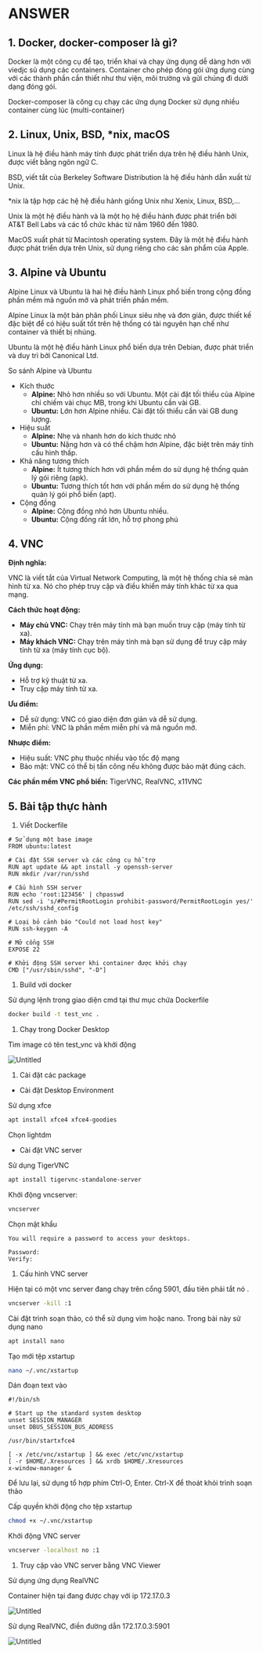 # ANSWER

## 1.	Docker, docker-composer là gì?

Docker là một công cụ để tạo, triển khai và chạy ứng dụng dễ dàng hơn với viedjc sủ dụng các containers. Container cho phép đóng gói ứng dụng cùng với các thành phần cần thiết như thư viện, môi trường và gửi chúng đi dưới dạng đóng gói.

Docker-composer là công cụ chạy các ứng dụng Docker sử dụng nhiều container cùng lúc (multi-container)

## 2. Linux, Unix, BSD, *nix, macOS

Linux là hệ điều hành máy tính được phát triển dựa trên hệ điều hành Unix, được viết bằng ngôn ngữ C.

BSD, viết tắt của Berkeley Software Distribution là hệ điều hành dẫn xuất từ Unix.

*nix là tập hợp các hệ hệ điều hành giống Unix như Xenix, Linux, BSD,…

Unix là một hệ điều hành và là một họ hệ điều hành được phát triển bởi AT&T Bell Labs và các tổ chức khác từ năm 1960 đến 1980.

MacOS xuất phát từ Macintosh operating system. Đây là một hệ điều hành được phát triển dựa trên Unix, sử dụng riêng cho các sản phẩm của Apple.

## 3. Alpine và Ubuntu

Alpine Linux và Ubuntu là hai hệ điều hành Linux phổ biến trong cộng đồng phần mềm mã nguồn mở và phát triển phần mềm.

Alpine Linux là một bản phân phối Linux siêu nhẹ và đơn giản, được thiết kế đặc biệt để có hiệu suất tốt trên hệ thống có tài nguyên hạn chế như container và thiết bị nhúng.

Ubuntu là một hệ điều hành Linux phổ biến dựa trên Debian, được phát triển và duy trì bởi Canonical Ltd.

So sánh Alpine và Ubuntu

- Kích thước
    - **Alpine:** Nhỏ hơn nhiều so với Ubuntu. Một cài đặt tối thiểu của Alpine chỉ chiếm vài chục MB, trong khi Ubuntu cần vài GB.
    - **Ubuntu:** Lớn hơn Alpine nhiều. Cài đặt tối thiểu cần vài GB dung lượng.
- Hiệu suất
    - **Alpine:** Nhẹ và nhanh hơn do kích thước nhỏ
    - **Ubuntu:** Nặng hơn và có thể chậm hơn Alpine, đặc biệt trên máy tính cấu hình thấp.
- Khả năng tương thích
    - **Alpine:** Ít tương thích hơn với phần mềm do sử dụng hệ thống quản lý gói riêng (apk).
    - **Ubuntu:** Tương thích tốt hơn với phần mềm do sử dụng hệ thống quản lý gói phổ biến (apt).
- Cộng đồng
    - **Alpine:** Cộng đồng nhỏ hơn Ubuntu nhiều.
    - **Ubuntu:** Cộng đồng rất lớn, hỗ trợ phong phú

## 4. VNC

**Định nghĩa:**

VNC là viết tắt của Virtual Network Computing, là một hệ thống chia sẻ màn hình từ xa. Nó cho phép truy cập và điều khiển máy tính khác từ xa qua mạng.

**Cách thức hoạt động:**

- **Máy chủ VNC:** Chạy trên máy tính mà bạn muốn truy cập (máy tính từ xa).
- **Máy khách VNC:** Chạy trên máy tính mà bạn sử dụng để truy cập máy tính từ xa (máy tính cục bộ).

**Ứng dụng:**

- Hỗ trợ kỹ thuật từ xa.
- Truy cập máy tính từ xa.

**Ưu điểm:**

- Dễ sử dụng: VNC có giao diện đơn giản và dễ sử dụng.
- Miễn phí: VNC là phần mềm miễn phí và mã nguồn mở.

**Nhược điểm:**

- Hiệu suất: VNC phụ thuộc nhiều vào tốc độ mạng
- Bảo mật: VNC có thể bị tấn công nếu không được bảo mật đúng cách.

**Các phần mềm VNC phổ biến:** TigerVNC, RealVNC, x11VNC

## 5. Bài tập thực hành

1. Viết Dockerfile

```docker
# Sử dụng một base image
FROM ubuntu:latest

# Cài đặt SSH server và các công cụ hỗ trợ
RUN apt update && apt install -y openssh-server
RUN mkdir /var/run/sshd

# Cấu hình SSH server
RUN echo 'root:123456' | chpasswd
RUN sed -i 's/#PermitRootLogin prohibit-password/PermitRootLogin yes/' /etc/ssh/sshd_config

# Loại bỏ cảnh báo "Could not load host key"
RUN ssh-keygen -A

# Mở cổng SSH
EXPOSE 22

# Khởi động SSH server khi container được khởi chạy
CMD ["/usr/sbin/sshd", "-D"]
```

1. Build với docker

Sử dụng lệnh trong giao diện cmd tại thư mục chứa Dockerfile

```bash
docker build -t test_vnc .
```

1. Chạy trong Docker Desktop

Tìm image có tên test_vnc và khởi động 

![Untitled](Untitled%20be43c07c4ad54807a1cee2255068b07a/Untitled.png)

1. Cài đặt các package
- Cài đặt Desktop Environment

Sử dụng xfce

```bash
apt install xfce4 xfce4-goodies
```

Chọn lightdm

- Cài đặt VNC server

Sử dụng TigerVNC

```bash
apt install tigervnc-standalone-server
```

Khởi động vncserver:

```bash
vncserver
```

Chọn mật khẩu

```
You will require a password to access your desktops.

Password:
Verify:
```

1. Cấu hình VNC server

Hiện tại có một vnc server đang chạy trên cổng 5901, đầu tiên phải tắt nó .

```bash
vncserver -kill :1
```

Cài đặt trình soạn thảo, có thể sử dụng vim hoặc nano. Trong bài này sử dụng nano

```bash
apt install nano
```

Tạo mới tệp xstartup

```bash
nano ~/.vnc/xstartup
```

Dán đoạn text vào

```
#!/bin/sh

# Start up the standard system desktop
unset SESSION_MANAGER
unset DBUS_SESSION_BUS_ADDRESS

/usr/bin/startxfce4

[ -x /etc/vnc/xstartup ] && exec /etc/vnc/xstartup
[ -r $HOME/.Xresources ] && xrdb $HOME/.Xresources
x-window-manager &
```

Để lưu lại, sử dụng tổ hợp phím Ctrl-O, Enter. Ctrl-X để thoát khỏi trình soạn thảo

Cấp quyền khởi động cho tệp xstartup

```bash
chmod +x ~/.vnc/xstartup
```

Khởi động VNC server

```bash
vncserver -localhost no :1
```

1. Truy cập vào VNC server bằng VNC Viewer

Sử dụng ứng dụng RealVNC

Container hiện tại đang được chạy với ip 172.17.0.3

![Untitled](Untitled%20be43c07c4ad54807a1cee2255068b07a/Untitled%201.png)

Sử dụng RealVNC, điền đường dẫn 172.17.0.3:5901

![Untitled](Untitled%20be43c07c4ad54807a1cee2255068b07a/Untitled%202.png)
